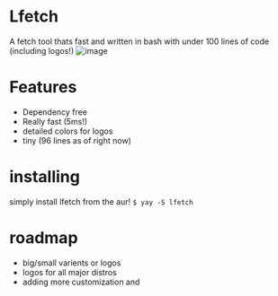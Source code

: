 # Lfetch
A fetch tool thats fast and written in bash with under 100 lines of code (including logos!)
![image](https://github.com/user-attachments/assets/a47efffe-4d5f-4417-9424-41753c9e67f0)

# Features
* Dependency free
* Really fast (5ms!)
* detailed colors for logos
* tiny (96 lines as of right now)

# installing
simply install lfetch from the aur!
```$ yay -S lfetch```

# roadmap
* big/small varients or logos
* logos for all major distros
* adding more customization and 
